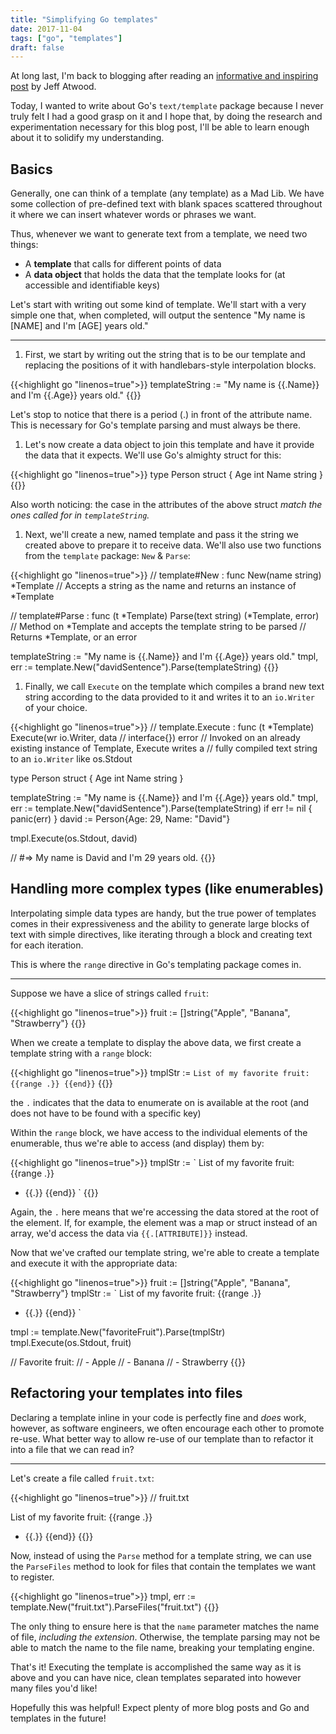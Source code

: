 ```yaml
---
title: "Simplifying Go templates"
date: 2017-11-04
tags: ["go", "templates"]
draft: false
---
```


At long last, I'm back to blogging after reading an
[informative and inspiring post](https://blog.codinghorror.com/how-to-achieve-ultimate-blog-success-in-one-easy-step/)
by Jeff Atwood.

Today, I wanted to write about Go's `text/template` package because I never truly felt
I had a good grasp on it and I hope that, by doing the research and experimentation
necessary for this blog post, I'll be able to learn enough about it to solidify
my understanding.

## Basics

Generally, one can think of a template (any template) as a Mad Lib. We have some
collection of pre-defined text with blank spaces scattered throughout it where we
can insert whatever words or phrases we want.

Thus, whenever we want to generate text from a template, we need two things:

* A __template__ that calls for different points of data
* A __data object__ that holds the data that the template looks for (at accessible and identifiable keys)

Let's start with writing out some kind of template. We'll start with a very simple one that,
when completed, will output the sentence "My name is [NAME] and I'm [AGE] years old."

---

1. First, we start by writing out the string that is to be our template and replacing
the positions of it with handlebars-style interpolation blocks.

{{<highlight go "linenos=true">}}
templateString := "My name is {{.Name}} and I'm {{.Age}} years old."
{{</highlight>}}

Let's stop to notice that there is a period (.) in front of the attribute name.
This is necessary for Go's template parsing and must always be there.


1. Let's now create a data object to join this template and have it provide the data
that it expects. We'll use Go's almighty struct for this:

{{<highlight go "linenos=true">}}
type Person struct {
  Age  int
  Name string
}
{{</highlight>}}


Also worth noticing: the case in the attributes of the above struct *match the ones
called for in `templateString`.*

1. Next, we'll create a new, named template and pass it the string we created above
to prepare it to receive data. We'll also use two functions from the `template`
package: `New` & `Parse`:

{{<highlight go "linenos=true">}}
// template#New : func New(name string) *Template
// Accepts a string as the name and returns an instance of *Template

// template#Parse : func (t *Template) Parse(text string) (*Template, error)
// Method on *Template and accepts the template string to be parsed
// Returns *Template, or an error

templateString := "My name is {{.Name}} and I'm {{.Age}} years old."
tmpl, err := template.New("davidSentence").Parse(templateString)
{{</highlight>}}

1. Finally, we call `Execute` on the template which compiles a brand new text string
according to the data provided to it and writes it to an `io.Writer` of your choice.

{{<highlight go "linenos=true">}}
// template.Execute :  func (t *Template) Execute(wr io.Writer, data
// interface{}) error
// Invoked on an already existing instance of Template, Execute writes a
// fully compiled text string to an `io.Writer` like os.Stdout

type Person struct {
  Age  int
  Name string
}

templateString := "My name is {{.Name}} and I'm {{.Age}} years old."
tmpl, err := template.New("davidSentence").Parse(templateString)
if err != nil {
  panic(err)
}
david := Person{Age: 29, Name: "David"}

tmpl.Execute(os.Stdout, david)

// #=> My name is David and I'm 29 years old.
{{</highlight>}}

## Handling more complex types (like enumerables)
Interpolating simple data types are handy, but the true power of templates comes
in their expressiveness and the ability to generate large blocks of text with simple
directives, like iterating through a block and creating text for each iteration.

This is where the `range` directive in Go's templating package comes in.

---

Suppose we have a slice of strings called `fruit`:

{{<highlight go "linenos=true">}}
fruit := []string{"Apple", "Banana", "Strawberry"}
{{</highlight>}}

When we create a template to display the above data, we first create a template string
with a `range` block:

{{<highlight go "linenos=true">}}
tmplStr := `
  List of my favorite fruit:
  {{range .}}
  {{end}}
`
{{</highlight>}}

the `.` indicates that the data to enumerate on is available at the root (and
does not have to be found with a specific key)

Within the `range` block, we have access to the individual elements of the enumerable,
thus we're able to access (and display) them by:

{{<highlight go "linenos=true">}}
tmplStr := `
  List of my favorite fruit:
  {{range .}}
  - {{.}}
  {{end}}
`
{{</highlight>}}

Again, the `.` here means that we're accessing the data stored at the root of the
element. If, for example, the element was a map or struct instead of an array,
we'd access the data via `{{.[ATTRIBUTE]}}` instead.

Now that we've crafted our template string, we're able to create a template
and execute it with the appropriate data:

{{<highlight go "linenos=true">}}
fruit := []string{"Apple", "Banana", "Strawberry"}
tmplStr := `
  List of my favorite fruit:
  {{range .}}
  - {{.}}
  {{end}}
`

tmpl := template.New("favoriteFruit").Parse(tmplStr)
tmpl.Execute(os.Stdout, fruit)

//  Favorite fruit:
//	- Apple
//	- Banana
//	- Strawberry
{{</highlight>}}

## Refactoring your templates into files
Declaring a template inline in your code is perfectly fine and *does* work,
however, as software engineers, we often encourage each other to promote re-use.
What better way to allow re-use of our template than to refactor it into a file
that we can read in?

---

Let's create a file called `fruit.txt`:

{{<highlight go "linenos=true">}}
// fruit.txt

List of my favorite fruit:
{{range .}}
- {{.}}
{{end}}
{{</highlight>}}


Now, instead of using the `Parse` method for a template string, we can use the
`ParseFiles` method to look for files that contain the templates we want to
register.

{{<highlight go "linenos=true">}}
tmpl, err := template.New("fruit.txt").ParseFiles("fruit.txt")
{{</highlight>}}

The only thing to ensure here is that the `name` parameter matches the name of
file, *including the extension*. Otherwise, the template parsing may not be
able to match the name to the file name, breaking your templating engine.

That's it! Executing the template is accomplished the same way as it is above
and you can have nice, clean templates separated into however many files you'd
like!

Hopefully this was helpful! Expect plenty of more blog posts and Go and
templates in the future!
